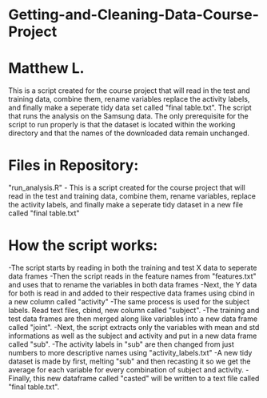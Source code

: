 Getting-and-Cleaning-Data-Course-Project
================================================
Matthew L.
==================================================

This is a script created for the course project that will read in the test and training data, combine them, rename variables replace the activity labels, and finally make a seperate tidy data set called "final table.txt". The script that runs the analysis on the Samsung data. The only prerequisite for the script to run properly is that the dataset is located within the working directory and that the names of the downloaded data remain unchanged. 

Files in Repository: 
=========================================================================================================================
"run_analysis.R" - This is a script created for the course project that will read in the test and training data, combine                     them, rename variables, replace the activity labels, and finally make a seperate tidy dataset in a                       new file called "final table.txt"

How the script works:
=========================================================================================================================

-The script starts by reading in both the training and test X data to seperate data frames
-Then the script reads in the feature names from "features.txt" and uses that to rename the variables in both data frames
-Next, the Y data for both is read in and added to their respective data frames using cbind in a new column called "activity"
-The same process is used for the subject labels. Read text files, cbind, new column called "subject".
-The training and test data frames are then merged along like variables into a new data frame called "joint".
-Next, the script extracts only the variables with mean and std informations as well as the subject and activity and put in a new data frame called "sub".
-The activity labels in "sub" are then changed from just numbers to more descriptive names using "activity_labels.txt"
-A new tidy dataset is made by first, melting "sub" and then recasting it so we get the average for each variable for
every combination of subject and activity. 
-Finally, this new dataframe called "casted" will be written to a text file called "final table.txt".

